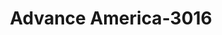 ---
f_zip-code: 63130
f_state-code: MO
title: Advance America-3016
f_phone: 314-862-1678
f_city-only: Saint Louis
f_address: 6902 Olive Boulevard Saint Louis
f_location-unique-id: '3016'
slug: advance-america-3016
updated-on: '2024-05-30T13:46:58.046Z'
created-on: '2024-05-30T13:36:59.803Z'
published-on: '2024-05-30T13:54:32.469Z'
f_city-state: cms/city/saint-louis-mo.md
f_company: cms/company/advance-america.md
f_state: cms/state/missouri.md
layout: '[payday-loan].html'
tags: payday-loan
---